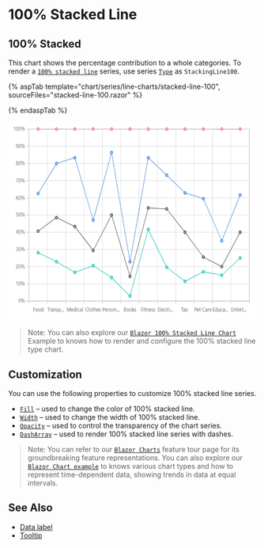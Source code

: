 
# 100% Stacked Line

## 100% Stacked

This chart shows the percentage contribution to a whole categories. To render a [`100% stacked line`](https://www.syncfusion.com/blazor-components/blazor-charts/chart-types/100-stacked-line-chart) series, use series [`Type`](https://help.syncfusion.com/cr/blazor/Syncfusion.Blazor~Syncfusion.Blazor.Charts.ChartSeries~Type.html) as `StackingLine100`.

{% aspTab template="chart/series/line-charts/stacked-line-100", sourceFiles="stacked-line-100.razor" %}

{% endaspTab %}

![100% Stacked Line](../images/chart-types-images/stacked-line-100.png)

> Note: You can also explore our [`Blazor 100% Stacked Line Chart`](https://blazor.syncfusion.com/demos/chart/percent-stacked-line?theme=bootstrap4) Example to knows how to render and configure the 100% stacked line type chart.

## Customization

You can use the following properties to customize 100% stacked line series.

* [`Fill`](https://help.syncfusion.com/cr/blazor/Syncfusion.Blazor~Syncfusion.Blazor.Charts.ChartSeries~Fill.html) – used to change the color of 100% stacked line.
* [`Width`](https://help.syncfusion.com/cr/blazor/Syncfusion.Blazor~Syncfusion.Blazor.Charts.ChartSeries~Width.html) – used to change the width of 100% stacked line.
* [`Opacity`](https://help.syncfusion.com/cr/blazor/Syncfusion.Blazor.Charts.ChartSeries.html#Syncfusion_Blazor_Charts_ChartSeries_Opacity) – used to control the transparency of the chart series.
* [``DashArray``](https://help.syncfusion.com/cr/blazor/Syncfusion.Blazor~Syncfusion.Blazor.Charts.ChartSeries~DashArray.html) – used to render 100% stacked line series with dashes.

> Note: You can refer to our [`Blazor Charts`](https://www.syncfusion.com/blazor-components/blazor-charts) feature tour page for its groundbreaking feature representations. You can also explore our [`Blazor Chart example`](https://blazor.syncfusion.com/demos/chart/line?theme=bootstrap4) to knows various chart types and how to represent time-dependent data, showing trends in data at equal intervals.

## See Also

* [Data label](../data-labels)
* [Tooltip](../tool-tip)